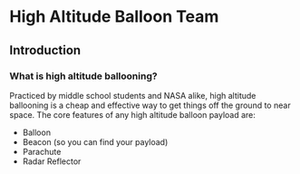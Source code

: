 # High Altitude Balloon Team

## Introduction
### What is high altitude ballooning?
Practiced by middle school students and NASA alike, high altitude ballooning is a cheap and effective way to get things off the ground to near space. The core features of any high altitude balloon payload are:
+ Balloon
+ Beacon (so you can find your payload)
+ Parachute
+ Radar Reflector

